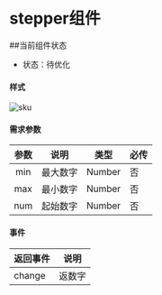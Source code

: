 # stepper组件
##当前组件状态

- 状态：待优化

#### 样式

![sku](https://github.com/SevenDreamYang/individual_Component_Warehouse/tree/master/wechat/wechat-img-macdown/stepper.png)

#### 需求参数

| 参数 |   说明   |  类型  | 必传 |
| :--: | :------: | :----: | ---- |
| min  | 最大数字 | Number | 否   |
| max  | 最小数字 | Number | 否   |
| num  | 起始数字 | Number | 否   |

#### 事件

| 返回事件 | 说明   |
| -------- | ------ |
| change   | 返数字 |

